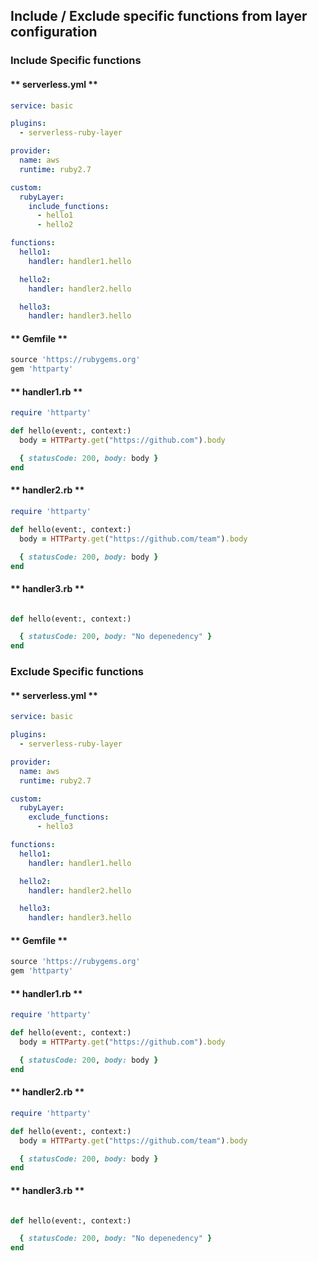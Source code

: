 
##  Include / Exclude specific functions from layer configuration


### Include Specific functions

<!-- tabs:start -->

#### ** serverless.yml **

```yml
service: basic 

plugins:
  - serverless-ruby-layer

provider:
  name: aws
  runtime: ruby2.7

custom:
  rubyLayer:
    include_functions:
      - hello1
      - hello2

functions:
  hello1:
    handler: handler1.hello

  hello2:
    handler: handler2.hello

  hello3:
    handler: handler3.hello
  ```

#### ** Gemfile **

```ruby
source 'https://rubygems.org'
gem 'httparty'
```

#### ** handler1.rb **

```ruby
require 'httparty'

def hello(event:, context:)
  body = HTTParty.get("https://github.com").body

  { statusCode: 200, body: body }
end

```

#### ** handler2.rb **

```ruby
require 'httparty'

def hello(event:, context:)
  body = HTTParty.get("https://github.com/team").body

  { statusCode: 200, body: body }
end

```

#### ** handler3.rb **

```ruby

def hello(event:, context:)

  { statusCode: 200, body: "No depenedency" }
end

```

<!-- tabs:end -->


### Exclude Specific functions

<!-- tabs:start -->

#### ** serverless.yml **

```yml
service: basic 

plugins:
  - serverless-ruby-layer

provider:
  name: aws
  runtime: ruby2.7

custom:
  rubyLayer:
    exclude_functions:
      - hello3

functions:
  hello1:
    handler: handler1.hello

  hello2:
    handler: handler2.hello

  hello3:
    handler: handler3.hello
  ```

#### ** Gemfile **

```ruby
source 'https://rubygems.org'
gem 'httparty'
```

#### ** handler1.rb **

```ruby
require 'httparty'

def hello(event:, context:)
  body = HTTParty.get("https://github.com").body

  { statusCode: 200, body: body }
end

```

#### ** handler2.rb **

```ruby
require 'httparty'

def hello(event:, context:)
  body = HTTParty.get("https://github.com/team").body

  { statusCode: 200, body: body }
end

```

#### ** handler3.rb **

```ruby

def hello(event:, context:)

  { statusCode: 200, body: "No depenedency" }
end

```

<!-- tabs:end -->
